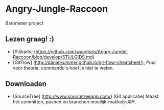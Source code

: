# Angry-Jungle-Raccoon

Barometer project

## Lezen graag! :)

* [Stijlgids] (https://github.com/waaghals/Angry-Jungle-Raccoon/blob/develop/STIJLGIDS.md)
* [GitFlow] (http://danielkummer.github.io/git-flow-cheatsheet/), Puur voor theorie, commando's hoef je niet te weten.

## Downloaden

* [SourceTree] (http://www.sourcetreeapp.com/) (Git applicatie) Maakt het committen, pushen en branchen moeilijk-makkelijk&copy;&reg;.